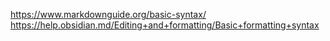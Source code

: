 https://www.markdownguide.org/basic-syntax/
https://help.obsidian.md/Editing+and+formatting/Basic+formatting+syntax
